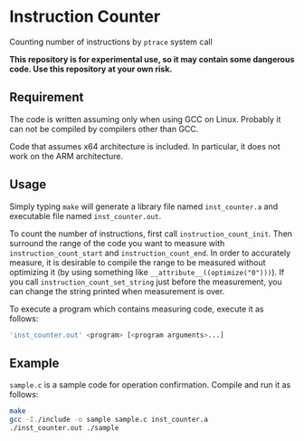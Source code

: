 # Instruction Counter

Counting number of instructions by `ptrace` system call

**This repository is for experimental use, so it may contain some dangerous code.
Use this repository at your own risk.**

## Requirement

The code is written assuming only when using GCC on Linux.
Probably it can not be compiled by compilers other than GCC.

Code that assumes x64 architecture is included. In particular, it does not
work on the ARM architecture.

## Usage

Simply typing `make` will generate a library file named `inst_counter.a` and
executable file named `inst_counter.out`.

To count the number of instructions, first call `instruction_count_init`.
Then surround the range of the code you want to measure with
`instruction_count_start` and `instruction_count_end`.
In order to accurately measure, it is desirable to compile the range to be
measured without optimizing it (by using something like
`__attribute__((optimize("0")))`).
If you call `instruction_count_set_string` just before the measurement,
you can change the string printed when measurement is over.

To execute a program which contains measuring code, execute it as follows:

```sh
'inst_counter.out' <program> [<program arguments>...]
```

## Example

`sample.c` is a sample code for operation confirmation.
Compile and run it as follows:

```sh
make
gcc -I./include -o sample sample.c inst_counter.a
./inst_counter.out ./sample
```
